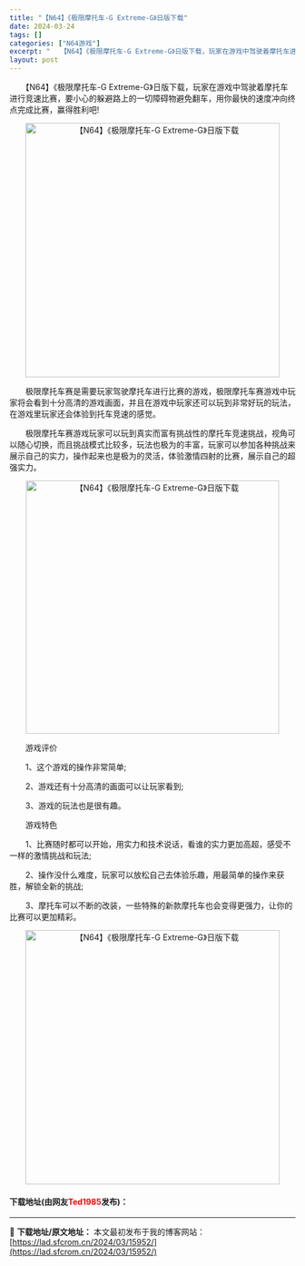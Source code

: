 ```yaml
---
title: "【N64】《极限摩托车-G Extreme-G》日版下载"
date: 2024-03-24
tags: []
categories: ["N64游戏"]
excerpt: "　　【N64】《极限摩托车-G Extreme-G》日版下载，玩家在游戏中驾驶着摩托车进行竞速比赛，要小心的躲避路上的一切障碍物避免翻车，用你最快的速度冲向终点完成比赛，赢得胜利吧! 　　极限摩托车赛是需要玩家驾驶摩托车进行比赛的游戏，极限摩托车赛游戏中玩家将会看到十分高清的游戏画面，并且在游戏中玩&hellip;"
layout: post
---
```


 <p>　　【N64】《极限摩托车-G Extreme-G》日版下载，玩家在游戏中驾驶着摩托车进行竞速比赛，要小心的躲避路上的一切障碍物避免翻车，用你最快的速度冲向终点完成比赛，赢得胜利吧!</p> <p align="center"><img align="" border="0" src="https://lad.sfcrom.cn/wp-content/uploads/2024/03/20240324_66003b521214c.png" width="448" alt="【N64】《极限摩托车-G Extreme-G》日版下载" /></p> <p>　　极限摩托车赛是需要玩家驾驶摩托车进行比赛的游戏，极限摩托车赛游戏中玩家将会看到十分高清的游戏画面，并且在游戏中玩家还可以玩到非常好玩的玩法，在游戏里玩家还会体验到托车竞速的感觉。</p> <p>　　极限摩托车赛游戏玩家可以玩到真实而富有挑战性的摩托车竞速挑战，视角可以随心切换，而且挑战模式比较多，玩法也极为的丰富，玩家可以参加各种挑战来展示自己的实力，操作起来也是极为的灵活，体验激情四射的比赛，展示自己的超强实力。</p> <p align="center"><img align="" border="0" src="https://lad.sfcrom.cn/wp-content/uploads/2024/03/20240324_66003b52ecd74.png" width="446" alt="【N64】《极限摩托车-G Extreme-G》日版下载" /></p> <p>　　游戏评价</p> <p>　　1、这个游戏的操作非常简单;</p> <p>　　2、游戏还有十分高清的画面可以让玩家看到;</p> <p>　　3、游戏的玩法也是很有趣。</p> <p>　　游戏特色</p> <p>　　1、比赛随时都可以开始，用实力和技术说话，看谁的实力更加高超，感受不一样的激情挑战和玩法;</p> <p>　　2、操作没什么难度，玩家可以放松自己去体验乐趣，用最简单的操作来获胜，解锁全新的挑战;</p> <p>　　3、摩托车可以不断的改装，一些特殊的新款摩托车也会变得更强力，让你的比赛可以更加精彩。</p> <p align="center"><img align="" border="0" src="https://lad.sfcrom.cn/wp-content/uploads/2024/03/20240324_66003b53e08e3.png" width="448" alt="【N64】《极限摩托车-G Extreme-G》日版下载" /></p> <p><h4>下载地址(由网友<font color="red">Ted1985</font>发布)：</h4></p> 

---
📖 **下载地址/原文地址：** 本文最初发布于我的博客网站：[https://lad.sfcrom.cn/2024/03/15952/](https://lad.sfcrom.cn/2024/03/15952/)
